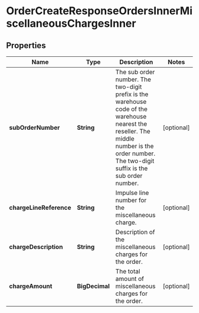 

# OrderCreateResponseOrdersInnerMiscellaneousChargesInner


## Properties

| Name | Type | Description | Notes |
|------------ | ------------- | ------------- | -------------|
|**subOrderNumber** | **String** | The sub order number. The two-digit prefix is the warehouse code of the warehouse nearest the reseller. The middle number is the order number. The two-digit suffix is the sub order number. |  [optional] |
|**chargeLineReference** | **String** | Impulse line number for the miscellaneous charge. |  [optional] |
|**chargeDescription** | **String** | Description of the miscellaneous charges for the order. |  [optional] |
|**chargeAmount** | **BigDecimal** | The total amount of miscellaneous charges for the order. |  [optional] |



